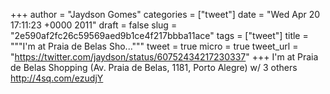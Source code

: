 
+++
author = "Jaydson Gomes"
categories = ["tweet"]
date = "Wed Apr 20 17:11:23 +0000 2011"
draft = false
slug = "2e590af2fc26c59569aed9b1ce4f217bbba11ace"
tags = ["tweet"]
title = """I'm at Praia de Belas Sho..."""
tweet = true
micro = true
tweet_url = "https://twitter.com/jaydson/status/60752434217230337"
+++
I'm at Praia de Belas Shopping (Av. Praia de Belas, 1181, Porto Alegre) w/ 3 others http://4sq.com/ezudjY
